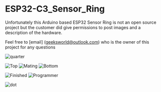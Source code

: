 # ESP32-C3_Sensor_Ring
Unfortunately this Arduino based ESP32 Sensor Ring is not an open source project but the customer did give permissions to post images and a description of the hardware.<br/>

Feel free to [email] (geeksworld@outlook.com) who is the owner of this project for any questions<br/>


![quarter](https://user-images.githubusercontent.com/4991664/221663001-2fac96d7-cdd7-43dd-9432-7542733127a2.jpg)

![Top](https://user-images.githubusercontent.com/4991664/221662973-71cbf2ea-a863-4664-a587-44b4e65210e6.jpg)
![Mating](https://user-images.githubusercontent.com/4991664/221663021-3e8f836b-b37d-4b94-914c-9686603476a2.jpg)
![Bottom](https://user-images.githubusercontent.com/4991664/221663032-07955743-a661-429a-a21b-8a8a61051a17.jpg)

![Finished](https://user-images.githubusercontent.com/4991664/221663045-b58c7a65-43f6-49f9-802e-8f774deaaa4c.jpg)
![Programmer](https://user-images.githubusercontent.com/4991664/221663053-eb7a3136-90b4-415f-bce0-dc80683c4a84.jpg)<br/>



![dot](https://user-images.githubusercontent.com/4991664/221876978-88d35399-169c-4034-bf3f-c9f020cdc073.jpg)













